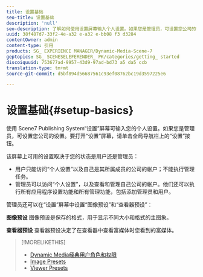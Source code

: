 ```yaml
---
title: 设置基础
seo-title: 设置基础
description: 'null'
seo-description: 了解如何使用设置屏幕输入个人设置。如果您是管理员，可设置您公司的设置。
uuid: 38f487d7-33f2-4e-a32 e-a32 e-bb08 f3 d3284
contentOwner: admin
content-type: 引用
products: SG_ EXPERIENCE MANAGER/Dynamic-Media-Scene-7
geptopics: SG_ SCENESELEFERENDER_ PK/categories/getting_ started
discoiquuid: 753677ad-9957-43d9-97ad-bd73 a5 da5 ccb
translation-type: tm+mt
source-git-commit: d5bf894d56687561c93ef08762bc19d3597225e6

---
```



# 设置基础{#setup-basics}

使用 Scene7 Publishing System“设置”屏幕可输入您的个人设置。如果您是管理员，可设置您公司的设置。要打开“设置”屏幕，请单击全局导航栏上的“设置”按钮。

该屏幕上可用的设置取决于您的状态是用户还是管理员：

* 用户只能访问“个人设置”以及自己是其所属成员的公司的帐户；不能执行管理任务。
* 管理员可以访问“个人设置”，以及查看和管理自己公司的帐户。他们还可以执行所有应用程序设置功能和所有管理功能，包括添加管理员和用户。

管理员还可以在“设置”屏幕中设置“图像预设”和“查看器预设”：

**图像预设** 图像预设是保存的格式，用于显示不同大小和格式的主图象。

**查看器预设** 查看器预设决定了在查看器中查看富媒体时您看到的富媒体。

>[!MORELIKETHIS]
>
>* [Dynamic Media经典用户角色和权限](administration-setup.md#user_administration)
>* [Image Presets](application-setup.md#image_presets)
>* [Viewer Presets](application-setup.md#viewer_presets)


